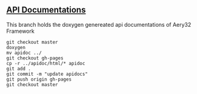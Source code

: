 ## [API Documentations](http://devzone.aery32.com/aery32/apidoc)

This branch holds the doxygen genereated api documentations of Aery32 Framework

    git checkout master
    doxygen
    mv apidoc ../
    git checkout gh-pages
    cp -r ../apidoc/html/* apidoc
    git add .
    git commit -m "update apidocs"
    git push origin gh-pages
    git checkout master